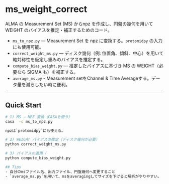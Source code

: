 # ms_weight_correct

ALMA の Measurement Set (MS) からnpz を作成し、円盤の幾何を用いて WEIGHT のバイアスを推定・補正するためのコード。

* `ms_to_npz.py` — Measurement Set を npz に変換する。`protomidpy` の入力にも使用可能。
* `correct_weight_ms.py` — ディスク幾何（例: 位置角、傾斜、中心）を用いて軸対称性を仮定し重みのバイアスを推定する。
* `compute_bias_weight.py` — 推定したバイアスに基づき MS の WEIGHT（必要なら SIGMA も）を補正する。
* `average_ms.py` - Measurement setをChannel & Time Averageする。データ量を減らしたい時に便利。

---


## Quick Start


```bash
# 1) MS → NPZ 変換（CASAを使う）
casa  -c ms_to_npz.py

npzは`protomidpy`にも使える。

# 2) WEIGHT バイアスの推定（ディスク幾何が必要）
python correct_weight_ms.py

# 3) バイアスの適用（
python compute_bias_weight.py

## Tips
- 自分のmsファイル名、出力ファイル、円盤幾何へ変更すること
- `average_ms.py`を用いて、msをaveragingしてサイズを下げると解析がやりやすい。


